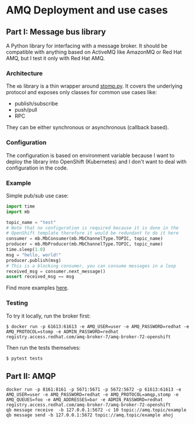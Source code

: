 # AMQ Deployment and use cases

## Part I: Message bus library

A Python library for interfacing with a message broker. It should be 
compatible with anything based on ActiveMQ like AmazonMQ or Red Hat
AMQ, but I test it only with Red Hat AMQ.

### Architecture

The `mb` library is a thin wrapper around [stomp.py](https://pypi.org/project/stomp.py/).
It covers the underlying protocol and exposes only classes for common
use cases like:
 * publish/subscribe
 * push/pull
 * RPC

They can be either synchronous or asynchronous (callback based).

### Configuration

The configuration is based on environment variable because I want to deploy
the library into OpenShift (Kubernetes) and I don't want to deal with
configuration in the code.

### Example

Simple pub/sub use case:
```python
import time
import mb

topic_name = "test"
# Note that no configuration is required because it is done in the
# OpenShift template therefore it would be redundant to do it here
consumer = mb.MbConsumer(mb.MbChannelType.TOPIC, topic_name)
producer = mb.MbProducer(mb.MbChannelType.TOPIC, topic_name)
time.sleep(1.0)
msg = "hello, world!"
producer.publish(msg)
# This is a blocking consumer, you can consume messages in a loop
received_msg = consumer.next_message()
assert received_msg == msg
```

Find more examples [here](tests/test_lib.py).

### Testing

To try it locally, run the broker first:
```
$ docker run -p 61613:61613 -e AMQ_USER=user -e AMQ_PASSWORD=redhat -e AMQ_PROTOCOL=stomp -e ADMIN_PASSWORD=redhat registry.access.redhat.com/amq-broker-7/amq-broker-72-openshift
```
Then run the tests themselves:
```
$ pytest tests
```

## Part II: AMQP

```
docker run -p 8161:8161 -p 5671:5671 -p 5672:5672 -p 61613:61613 -e AMQ_USER=user -e AMQ_PASSWORD=redhat -e AMQ_PROTOCOL=amqp,stomp -e AMQ_QUEUES=foo -e AMQ_ADDRESSES=bar -e ADMIN_PASSWORD=redhat registry.access.redhat.com/amq-broker-7/amq-broker-72-openshift
qb message receive  -b 127.0.0.1:5672 -c 10 topic://amq.topic/example
qb message send -b 127.0.0.1:5672 topic://amq.topic/example ahoj
```
